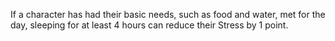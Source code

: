 If a character has had their basic needs, such as food and water, met for the day, sleeping for at least 4 hours can reduce their Stress by 1 point.